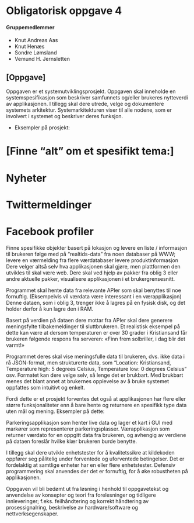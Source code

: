 # Obligatorisk oppgave 4 #

#### Gruppemedlemmer ####
* Knut Andreas Aas 
* Knut Henæs 
* Sondre Lømsland
* Vemund H. Jernsletten

## [Oppgave] ##
Oppgaven er et systemutviklingsprosjekt. Oppgaven skal inneholde en systemspesifikasjon som beskriver samfunnets og/eller brukeres nytteverdi av applikasjonen. I tillegg skal dere utrede, velge og dokumentere systemets arkitektur.  Systemarkitekturen viser til alle nodene, som er involvert i systemet og beskriver deres funksjon.  

* Eksempler på prosjekt:

# [Finne “alt” om et spesifikt tema:]
# Nyheter
# Twittermeldinger
# Facebook profiler

Finne spesifikke objekter basert på lokasjon og levere en liste / informasjon til brukeren
følge med på “realtids-data” fra noen databaser på WWW; levere en værmelding fra flere værdatabaser
levere produktinformasjon
Dere velger altså selv hva applikasjonen skal gjøre, men plattformen den utvikles til skal være web. Dere skal ved hjelp av pakker fra oblig 3 eller andre aktuelle pakker, visualisere applikasjonen i et brukergrensesnitt.

Programmet skal hente data fra relevante APIer som skal benyttes til noe fornuftig. (Eksempelvis vil værdata være interessant i en værapplikasjon)  Denne dataen, som i oblig 3, trenger ikke å lagres på en fysisk disk, og det holder derfor å kun lagre den i RAM.

Basert på verdien på dataen dere mottar fra APIer skal dere generere meningsfylte tilbakemeldinger til sluttbrukeren. Et realistisk eksempel på dette kan være at dersom temperaturen er over 30 grader i Kristiansand får brukeren følgende respons fra serveren: «Finn frem solbriller, i dag blir det varmt!»

Programmet deres skal vise meningsfulle data til brukeren, dvs. ikke data i rå JSON-format, men strukturerte data, som “Location: Kristiansand, Temperature high: 5 degrees Celsius, Temperature low: 0 degrees Celsius” osv. Formatet kan dere velge selv, så lenge det er brukbart. Med brukbart menes det blant annet at brukernes opplevelse av å bruke systemet oppfattes som intuitivt og enkelt.

Fordi dette er et prosjekt forventes det også at applikasjonen har flere eller større funksjonaliteter enn å bare hente og returnere en spesifikk type data uten mål og mening. Eksempler på dette:

Parkeringsapplikasjon som henter live data og lager et kart i GUI med markører som representerer parkeringsplasser.
Værapplikasjon som returner værdato for en oppgitt data fra brukeren, og avhengig av verdiene på dataen foreslår hvilke klær brukeren burde benytte.

I tillegg skal dere utvikle enhetstester for å kvalitetssikre at kildekoden oppfører seg pålitelig under forventede og uforventede betingelser. Det er fordelaktig at samtlige enheter har en eller flere enhetstester. Defensiv programmering skal anvendes der det er fornuftig, for å øke robustheten på applikasjonen.

Oppgaven vil bli bedømt ut fra løsning i henhold til oppgavetekst og anvendelse av konsepter og teori fra forelesninger og tidligere innleveringer; f.eks. feilhåndtering og korrekt håndtering av prosessignalring, beskrivelse av hardware/software og nettverksegenskaper.
